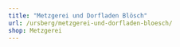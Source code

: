 ```yaml
---
title: "Metzgerei und Dorfladen Blösch"
url: /ursberg/metzgerei-und-dorfladen-bloesch/
shop: Metzgerei
---
```

